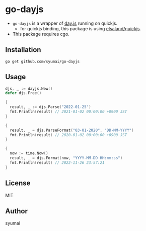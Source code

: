 # go-dayjs

* `go-dayjs` is a wrapper of [day.js](https://day.js.org/) running on quickjs.
  - for quickjs binding, this package is using [elsaland/quickjs](https://github.com/elsaland/quickjs).
* This package requires cgo.

## Installation

```
go get github.com/syumai/go-dayjs
```

## Usage

```go
djs, _ := dayjs.New()
defer djs.Free()

{
  result, _ := djs.Parse("2022-01-25")
  fmt.Println(result) // 2021-01-02 00:00:00 +0900 JST
}

{
  result, _ = djs.ParseFormat("03-01-2020", "DD-MM-YYYY")
  fmt.Println(result) // 2020-01-02 00:00:00 +0900 JST
}

{
  now := time.Now()
  result, _ = djs.Format(now, "YYYY-MM-DD HH:mm:ss")
  fmt.Println(result) // 2022-11-26 23:57:21
}
```

## License

MIT

## Author

syumai
